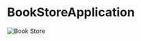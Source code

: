 # BookStoreApplication

![Book Store]([https://photos.app.goo.gl/RB9txByzWyfDvQzG7](https://photos.app.goo.gl/mouf4UwAfcvMMZX36))
